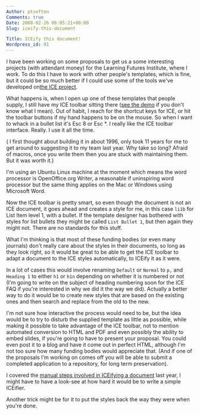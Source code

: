 ```yaml
---
Author: ptsefton
Comments: true
Date: 2008-02-26 06:05:21+00:00
Slug: iceify-this-document

Title: ICEify this document!
Wordpress_id: 91
---
```


<div>

<div class="page-toc">

</div>

<div>

I have been working on some proposals to get us a some interesting
projects (with attendant money) for the Learning Futures Institute,
where I work. To do this I have to work with other people's templates,
which is fine, but it could be so much better if I could use some of the
tools we've developed on[the ICE project](http://ice.usq.edu.au/).

What happens is, when I open up one of these templates that people
supply, I still have my ICE toolbar sitting there ([see the
demo](http://ice.usq.edu.au/presentations/demos/html_from_ooo.htm) if
you don't know what I mean). Out of habit, I reach for the shortcut keys
for ICE, or hit the toolbar buttons if my hand happens to be on the
mouse. So when I want to whack in a bullet list it's Esc 8 or Esc \*. I
really like the ICE toolbar interface. Really. I use it all the time.

( I first thought about building it in about 1996, only took 11 years
for me to get around to suggesting it to my team last year. Why take so
long? Afraid of macros, once you write them then you are stuck with
maintaining them. But it was worth it.)

I'm using an Ubuntu Linux machine at the moment which means the word
processor is OpenOffice.org Writer, a reasonable if uninspiring word
processor but the same thing applies on the Mac or Windows using
Microsoft Word.

Now the ICE toolbar is pretty smart, so even though the document is not
an ICE document, it goes ahead and creates a style for me, in this case
`li1b` for List Item level 1, with a bullet. If the template designer
has bothered with styles for list bullets they might be called
`List Bullet 1`, but then again they might not. There are no standards
for this stuff.

What I'm thinking is that most of these funding bodies (or even many
journals) don't really care about the styles in their documents, so long
as they look right, so it would be great to be able to get the ICE
toolbar to adapt a document to the ICE styles automatically, to ICEify
it as it were.

In a lot of cases this would involve renaming `Default` or `Normal` to
`p,` and `Heading 1` to either `h1` or `h1n` depending on whether it is
numbered or not (I'm going to write on the subject of heading numbering
soon for the ICE FAQ if you're interested in why we did it the way we
did). Actually a better way to do it would be to create new styles that
are based on the existing ones and then search and replace from the old
to the new.

I'm not sure how interactive the process would need to be, but the idea
would be to try to disturb the supplied template as little as possible,
while making it possible to take advantage of the ICE toolbar, not to
mention automated conversion to HTML and PDF and even possibly the
ability to embed slides, if you're going to have to present your
proposal. You could even post it to a blog and have it come out in
perfect HTML, although I'm not too sure how many funding bodies would
appreciate that. (And if one of the proposals I'm working on comes off
you will be able to submit a completed application to a repository, for
long term preservation).

I covered the [manual steps involved in ICEifying a
document](http://ptsefton.com/blog/2007/05/15/etd_paper/) last year, I
might have to have a look-see at how hard it would be to write a simple
ICEifier.

Another trick might be for it to put the styles back the way they were
when you're done.

</div>

</div>
